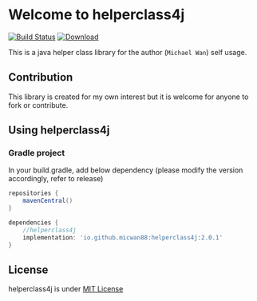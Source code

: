 # Welcome to helperclass4j

[![Build Status](https://travis-ci.org/micwan88/helperclass4j.svg?branch=master)](https://travis-ci.org/micwan88/helperclass4j)
[ ![Download](https://api.bintray.com/packages/micwan88/micMavenRepos/helperclass4j/images/download.svg) ](https://bintray.com/micwan88/micMavenRepos/helperclass4j/_latestVersion)

This is a java helper class library for the author (`Michael Wan`) self usage.

## Contribution
This library is created for my own interest but it is welcome for anyone to fork or contribute.

## Using helperclass4j
### Gradle project
In your build.gradle, add below dependency (please modify the version accordingly, refer to release)
``` gradle
repositories {
	mavenCentral()
}

dependencies {
	//helperclass4j
	implementation: 'io.github.micwan88:helperclass4j:2.0.1'
}
```

## License
helperclass4j is under [MIT License](https://github.com/micwan88/helperclass4j/blob/master/LICENSE)